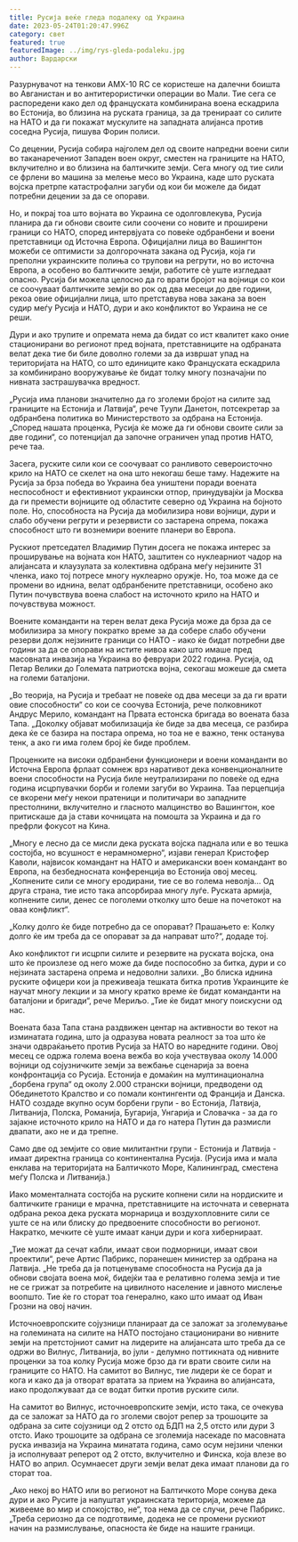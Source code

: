 ```yaml
---
title: Русија веќе гледа подалеку од Украина
date: 2023-05-24T01:20:47.996Z
category: свет
featured: true
featuredImage: ../img/rys-gleda-podaleku.jpg
author: Вардарски
---
```

Разурнувачот на тенкови AMX-10 RC се користеше на далечни боишта во Авганистан и во антитерористички операции во Мали. Тие сега се распоредени како дел од француската комбинирана воена ескадрила во Естонија, во близина на руската граница, за да тренираат со силите на НАТО и да ги покажат мускулите на западната алијанса против соседна Русија, пишува Форин полиси.

Со децении, Русија собира најголем дел од своите напредни воени сили во таканаречениот Западен воен округ, сместен на границите на НАТО, вклучително и во близина на балтичките земји. Сега многу од тие сили се фрлени во машина за мелење месо во Украина, каде што руската војска претрпе катастрофални загуби од кои би можеле да бидат потребни децении за да се опорави.

Но, и покрај тоа што војната во Украина се одолговлекува, Русија планира да ги обнови своите сили соочени со новите и проширени граници со НАТО, според интервјуата со повеќе одбранбени и воени претставници од Источна Европа. Официјални лица во Вашингтон можеби се оптимисти за долгорочната закана од Русија, која ги преполни украинските полиња со трупови на регрути, но во источна Европа, а особено во балтичките земји, работите сè уште изгледаат опасно. Русија би можела целосно да го врати бројот на војници со кои се соочуваат балтичките земји во рок од два месеци до две години, рекоа овие официјални лица, што претставува нова закана за воен судир меѓу Русија и НАТО, дури и ако конфликтот во Украина не се реши.

Дури и ако трупите и опремата нема да бидат со ист квалитет како оние стационирани во регионот пред војната, претставниците на одбраната велат дека тие би биле доволно големи за да извршат упад на територијата на НАТО, со што единиците како Француската ескадрила за комбинирано вооружување ќе бидат толку многу позначајни по нивната застрашувачка вредност.

„Русија има планови значително да го зголеми бројот на силите зад границите на Естонија и Латвија“, рече Туули Данетон, потсекретар за одбранбена политика во Министерството за одбрана на Естонија. „Според нашата проценка, Русија ќе може да ги обнови своите сили за две години“, со потенцијал да започне ограничен упад против НАТО, рече таа.

Засега, руските сили кои се соочуваат со ранливото североисточно крило на НАТО се скелет на она што некогаш беше таму. Надежите на Русија за брза победа во Украина беа уништени поради воената неспособност и ефективниот украински отпор, принудувајќи ја Москва да ги премести војниците од областите северно од Украина на бојното поле. Но, способноста на Русија да мобилизира нови војници, дури и слабо обучени регрути и резервисти со застарена опрема, покажа способност што ги вознемири воените планери во Европа.

Рускиот претседател Владимир Путин досега не покажа интерес за проширување на војната кон НАТО, заштитен со нуклеарниот чадор на алијансата и клаузулата за колективна одбрана меѓу нејзините 31 членка, иако тој потресе многу нуклеарно оружје. Но, тоа може да се промени во иднина, велат одбранбените претставници, особено ако Путин почувствува воена слабост на источното крило на НАТО и почувствува можност.

Воените команданти на терен велат дека Русија може да брза да се мобилизира за многу пократко време за да собере слабо обучени резерви долж нејзините граници со НАТО - иако ќе бидат потребни две години за да се опорави на истите нивоа како што имаше пред масовната инвазија на Украина во февруари 2022 година. Русија, од Петар Велики до Големата патриотска војна, секогаш можеше да смета на големи баталјони.

„Во теорија, на Русија и требаат не повеќе од два месеци за да ги врати овие способности“ со кои се соочува Естонија, рече полковникот Андрус Мерило, командант на Првата естонска бригада во воената база Тапа. „Доколку објават мобилизација ќе биде за два месеца, се разбира дека ќе се базира на постара опрема, но тоа не е важно, тенк останува тенк, а ако ги има голем број ќе биде проблем.

Проценките на високи одбранбени функционери и воени команданти во Источна Европа фрлаат сомнеж врз наративот дека конвенционалните воени способности на Русија биле неутрализирани по повеќе од една година исцрпувачки борби и големи загуби во Украина. Таа перцепција се вкорени меѓу некои пратеници и политичари во западните престолнини, вклучително и гласното малцинство во Вашингтон, кое притискаше да ја стави кочницата на помошта за Украина и да го префрли фокусот на Кина.

„Многу е лесно да се мисли дека руската војска паднала или е во тешка состојба, но всушност е нерамномерно“, изјави генерал Кристофер Каволи, највисок командант на НАТО и американски воен командант во Европа, на безбедносната конференција во Естонија овој месец. „Копнените сили се многу еродирани, тие се во голема неволја... Од друга страна, тие исто така апсорбираа многу луѓе. Руската армија, копнените сили, денес се поголеми отколку што беше на почетокот на оваа конфликт“.

„Колку долго ќе биде потребно да се опорават? Прашањето е: Колку долго ќе им треба да се опорават за да направат што?“, додаде тој.

Ако конфликтот ги исцрпи силите и резервите на руската војска, она што ќе произлезе од него може да биде поспособно за битка, дури и со нејзината застарена опрема и недоволни залихи. „Во блиска иднина руските офицери кои ја преживеаја тешката битка против Украинците ќе научат многу лекции и за многу кратко време ќе бидат команданти на баталјони и бригади“, рече Мериљо. „Тие ќе бидат многу поискусни од нас.

Воената база Тапа стана раздвижен центар на активности во текот на изминатата година, што ја одразува новата реалност за тоа што ќе значи одвраќањето против Русија за НАТО во наредните години. Овој месец се одржа голема воена вежба во која учествуваа околу 14.000 војници од сојузничките земји за вежбање сценарија за воена конфронтација со Русија. Естонија е домаќин на мултинационална „борбена група“ од околу 2.000 странски војници, предводени од Обединетото Кралство и со помали контингенти од Франција и Данска. НАТО создаде вкупно осум борбени групи - во Естонија, Латвија, Литванија, Полска, Романија, Бугарија, Унгарија и Словачка - за да го зајакне источното крило на НАТО и да го натера Путин да размисли двапати, ако не и да трепне.

Само две од земјите со овие милитантни групи - Естонија и Латвија - имаат директна граница со континентална Русија. (Русија има и мала енклава на територијата на Балтичкото Море, Калининград, сместена меѓу Полска и Литванија.)

Иако моменталната состојба на руските копнени сили на нордиските и балтичките граници е мрачна, претставниците на источната и северната одбрана рекоа дека руската морнарица и воздухопловните сили се уште се на или блиску до предвоените способности во регионот. Накратко, мечките сè уште имаат канџи дури и кога хибернираат.

„Тие можат да сечат кабли, имаат свои подморници, имаат свои проектили“, рече Артис Пабрикс, поранешен министер за одбрана на Латвија. „Не треба да ја потценуваме способноста на Русија да ја обнови својата воена моќ, бидејќи таа е релативно голема земја и тие не се грижат за потребите на цивилното население и јавното мислење воопшто. Тие ќе го сторат тоа генерално, како што имаат од Иван Грозни на овој начин.

Источноевропските сојузници планираат да се заложат за зголемување на големината на силите на НАТО постојано стационирани во нивните земји на претстојниот самит на лидерите на алијансата што треба да се одржи во Вилнус, Литванија, во јули - делумно поттикната од нивните проценки за тоа колку Русија може брзо да ги врати своите сили на границите со НАТО. На самитот во Вилнус, тие лидери ќе се борат и кога и како да ја отворат вратата за прием на Украина во алијансата, иако продолжуваат да се водат битки против руските сили.

На самитот во Вилнус, источноевропските земји, исто така, се очекува да се заложат за НАТО да го зголеми својот репер за трошоците за одбрана за сите сојузници од 2 отсто од БДП на 2,5 отсто или дури 3 отсто. Иако трошоците за одбрана се зголемија насекаде по масовната руска инвазија на Украина минатата година, само осум нејзини членки ја исполнуваат реперот од 2 отсто, вклучително и Финска, која влезе во НАТО во април. Осумнаесет други земји велат дека имаат планови да го сторат тоа.

„Ако некој во НАТО или во регионот на Балтичкото Море сонува дека дури и ако Русите ја напуштат украинската територија, можеме да живееме во мир и спокојство, не“, тоа нема да се случи, рече Пабрикс. „Треба сериозно да се подготвиме, додека не се промени рускиот начин на размислување, опасноста ќе биде на нашите граници.